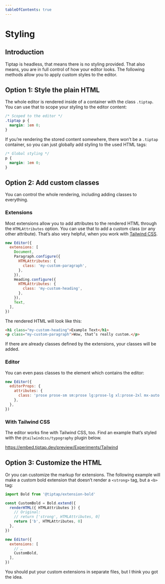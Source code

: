 ```yaml
---
tableOfContents: true
---
```


# Styling

## Introduction
Tiptap is headless, that means there is no styling provided. That also means, you are in full control of how your editor looks. The following methods allow you to apply custom styles to the editor.

## Option 1: Style the plain HTML
The whole editor is rendered inside of a container with the class `.tiptap`. You can use that to scope your styling to the editor content:

```css
/* Scoped to the editor */
.tiptap p {
  margin: 1em 0;
}
```

If you’re rendering the stored content somewhere, there won’t be a `.tiptap` container, so you can just globally add styling to the used HTML tags:

```css
/* Global styling */
p {
  margin: 1em 0;
}
```


## Option 2: Add custom classes
You can control the whole rendering, including adding classes to everything.

### Extensions
Most extensions allow you to add attributes to the rendered HTML through the `HTMLAttributes` option. You can use that to add a custom class (or any other attribute). That’s also very helpful, when you work with [Tailwind CSS](https://tailwindcss.com/).

```js
new Editor({
  extensions: [
    Document,
    Paragraph.configure({
      HTMLAttributes: {
        class: 'my-custom-paragraph',
      },
    }),
    Heading.configure({
      HTMLAttributes: {
        class: 'my-custom-heading',
      },
    }),
    Text,
  ],
})
```

The rendered HTML will look like this:

```html
<h1 class="my-custom-heading">Example Text</h1>
<p class="my-custom-paragraph">Wow, that’s really custom.</p>
```

If there are already classes defined by the extensions, your classes will be added.

### Editor
You can even pass classes to the element which contains the editor:

```js
new Editor({
  editorProps: {
    attributes: {
      class: 'prose prose-sm sm:prose lg:prose-lg xl:prose-2xl mx-auto focus:outline-none',
    },
  },
})
```

### With Tailwind CSS
The editor works fine with Tailwind CSS, too. Find an example that’s styled with the `@tailwindcss/typography` plugin below.

https://embed.tiptap.dev/preview/Experiments/Tailwind

## Option 3: Customize the HTML
Or you can customize the markup for extensions. The following example will make a custom bold extension that doesn’t render a `<strong>` tag, but a `<b>` tag:

```js
import Bold from '@tiptap/extension-bold'

const CustomBold = Bold.extend({
  renderHTML({ HTMLAttributes }) {
    // Original:
    // return ['strong', HTMLAttributes, 0]
    return ['b', HTMLAttributes, 0]
  },
})

new Editor({
  extensions: [
    // …
    CustomBold,
  ],
})
```

You should put your custom extensions in separate files, but I think you got the idea.
